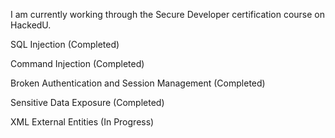 I am currently working through the Secure Developer certification course on HackedU. 

SQL Injection (Completed)

Command Injection (Completed)

Broken Authentication and Session Management (Completed)

Sensitive Data Exposure (Completed)

XML External Entities (In Progress) 

